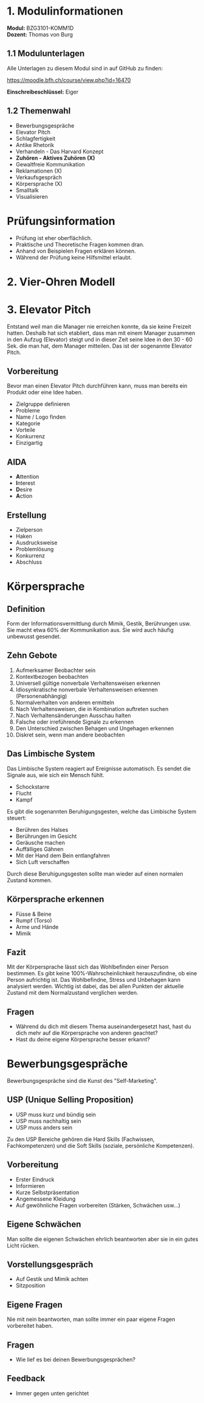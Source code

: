 # 1. Modulinformationen

**Modul:** BZG3101-KOMM1D  
**Dozent:** Thomas von Burg

## 1.1 Modulunterlagen

Alle Unterlagen zu diesem Modul sind in auf GitHub zu finden:

https://moodle.bfh.ch/course/view.php?id=16470

**Einschreibeschlüssel:** Eiger

## 1.2 Themenwahl

* Bewerbungsgespräche
* Elevator Pitch
* Schlagfertigkeit
* Antike Rhetorik
* Verhandeln - Das Harvard Konzept
* **Zuhören - Aktives Zuhören (X)**
* Gewaltfreie Kommunikation
* Reklamationen (X)
* Verkaufsgespräch
* Körpersprache (X)
* Smalltalk
* Visualisieren

# Prüfungsinformation
* Prüfung ist eher oberflächlich.
* Praktische und Theoretische Fragen kommen dran.
* Anhand von Beispielen Fragen erklären können.
* Während der Prüfung keine Hilfsmittel erlaubt.

# 2. Vier-Ohren Modell

# 3. Elevator Pitch

Entstand weil man die Manager nie erreichen konnte, da sie keine Freizeit hatten. Deshalb hat sich etabliert, dass man mit einem Manager zusammen in den Aufzug (Elevator) steigt und in dieser Zeit seine Idee in den 30 - 60 Sek. die man hat, dem Manager mitteilen. Das ist der sogenannte Elevator Pitch.

## Vorbereitung

Bevor man einen Elevator Pitch durchführen kann, muss man bereits ein Produkt oder eine Idee haben.

* Zielgruppe definieren
* Probleme
* Name / Logo finden
* Kategorie
* Vorteile
* Konkurrenz
* Einzigartig

## AIDA

* **A**ttention
* **I**nterest
* **D**esire
* **A**ction

## Erstellung

* Zielperson
* Haken
* Ausdrucksweise
* Problemlösung
* Konkurrenz
* Abschluss

# Körpersprache
## Definition
Form der Informationsvermittlung durch Mimik, Gestik, Berührungen usw. Sie macht etwa 60% der Kommunikation aus. Sie wird auch häufig unbewusst gesendet.

## Zehn Gebote
1. Aufmerksamer Beobachter sein
2. Kontextbezogen beobachten
3. Universell gültige nonverbale Verhaltensweisen erkennen
4. Idiosynkratische nonverbale Verhaltensweisen erkennen (Personenabhängig)
5. Normalverhalten von anderen ermitteln
6. Nach Verhaltensweisen, die in Kombination auftreten suchen
7. Nach Verhaltensänderungen Ausschau halten
8. Falsche oder irreführende Signale zu erkennen
9. Den Unterschied zwischen Behagen und Ungehagen erkennen
10. Diskret sein, wenn man andere beobachten

## Das Limbische System
Das Limbische System reagiert auf Ereignisse automatisch. Es sendet die Signale aus, wie sich ein Mensch fühlt. 

* Schockstarre
* Flucht
* Kampf

Es gibt die sogenannten Beruhigungsgesten, welche das Limbische System steuert:
* Berühren des Halses
* Berührungen im Gesicht
* Geräusche machen
* Auffälliges Gähnen
* Mit der Hand dem Bein entlangfahren
* Sich Luft verschaffen

Durch diese Beruhigungsgesten sollte man wieder auf einen normalen Zustand kommen.

## Körpersprache erkennen
* Füsse & Beine
* Rumpf (Torso)
* Arme und Hände
* Mimik

## Fazit
Mit der Körpersprache lässt sich das Wohlbefinden einer Person bestimmen. Es gibt keine 100%-Wahrscheinlichkeit herauszufindne, ob eine Person aufrichtig ist. Das Wohlbefindne, Stress und Unbehagen kann analysiert werden. Wichtig ist dabei, das bei allen Punkten der aktuelle Zustand mit dem Normalzustand verglichen werden.


## Fragen
* Während du dich mit diesem Thema auseinandergesetzt hast, hast du dich mehr auf die Körpersprache von anderen geachtet?
* Hast du deine eigene Körpersprache besser erkannt? 

# Bewerbungsgespräche
Bewerbungsgespräche sind die Kunst des "Self-Marketing".

## USP (Unique Selling Proposition)
* USP muss kurz und bündig sein
* USP muss nachhaltig sein
* USP muss anders sein

Zu den USP Bereiche gehören die Hard Skills (Fachwissen, Fachkompetenzen) und die Soft Skills (soziale, persönliche Kompetenzen).

## Vorbereitung
* Erster Eindruck
* Informieren
* Kurze Selbstpräsentation
* Angemessene Kleidung
* Auf gewöhnliche Fragen vorbereiten (Stärken, Schwächen usw...)

## Eigene Schwächen
Man sollte die eigenen Schwächen ehrlich beantworten aber sie in ein gutes Licht rücken.

## Vorstellungsgespräch
* Auf Gestik und Mimik achten
* Sitzposition

## Eigene Fragen
Nie mit nein beantworten, man sollte immer ein paar eigene Fragen vorbereitet haben.

## Fragen
* Wie lief es bei deinen Bewerbungsgesprächen?

## Feedback
* Immer gegen unten gerichtet

